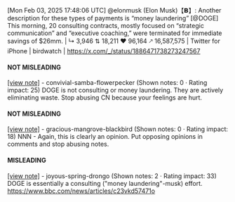 [Mon Feb 03, 2025 17:48:06 UTC] @elonmusk (Elon Musk)【𝗕】: Another description for these types of payments is “money laundering” [@DOGE] This morning, 20 consulting contracts, mostly focused on “strategic communication” and “executive coaching,” were terminated for immediate savings of $26mm. | ↳ 3,946 ⇅ 18,211 ♥ 96,164 🡕 16,587,575 | Twitter for iPhone | birdwatch | https://x.com/_/status/1886471738273247567

#### NOT MISLEADING

[[view note]](https://x.com/i/birdwatch/n/1886525550216335759) - convivial-samba-flowerpecker (Shown notes: 0 · Rating impact: 25)
DOGE is not consulting or money laundering. They are actively eliminating waste. Stop abusing CN because your feelings are hurt.

#### NOT MISLEADING

[[view note]](https://x.com/i/birdwatch/n/1886487009323081917) - gracious-mangrove-blackbird (Shown notes: 0 · Rating impact: 18)
NNN - Again, this is clearly an opinion. Put opposing opinions in comments and stop abusing notes.

#### MISLEADING

[[view note]](https://x.com/i/birdwatch/n/1886484410205347943) - joyous-spring-drongo (Shown notes: 2 · Rating impact: 33)
DOGE is essentially a consulting ("money laundering"-musk) effort.
https://www.bbc.com/news/articles/c23vkd57471o 
